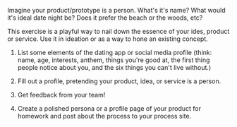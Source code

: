 Imagine your product/prototype is a person. What's it's name? What would it's ideal date night be? Does it prefer the beach or the woods, etc?

This exercise is a playful way to nail down the essence of your ides, product or service. Use it in ideation or as a way to hone an existing concept.


1. List some elements of the dating app or social media profile (think: name, age, interests, anthem, things you're good at, the first thing people notice about you, and the six things you can't live without.)

2. Fill out a profile, pretending your product, idea, or service is a person.


3. Get feedback from your team!


4. Create a polished persona or a profile page of your product for homework and post about the process to your process site. 